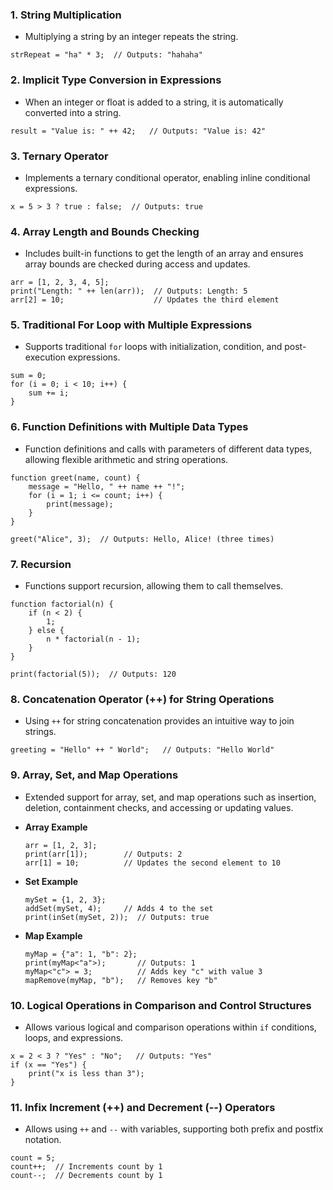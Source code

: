 
### 1. **String Multiplication**
   - Multiplying a string by an integer repeats the string.
   ```plaintext
   strRepeat = "ha" * 3;  // Outputs: "hahaha"
   ```

### 2. **Implicit Type Conversion in Expressions**
   - When an integer or float is added to a string, it is automatically converted into a string.
   ```plaintext
   result = "Value is: " ++ 42;   // Outputs: "Value is: 42"
   ```

### 3. **Ternary Operator**
   - Implements a ternary conditional operator, enabling inline conditional expressions.
   ```plaintext
   x = 5 > 3 ? true : false;  // Outputs: true
   ```

### 4. **Array Length and Bounds Checking**
   - Includes built-in functions to get the length of an array and ensures array bounds are checked during access and updates.
   ```plaintext
   arr = [1, 2, 3, 4, 5];
   print("Length: " ++ len(arr));  // Outputs: Length: 5
   arr[2] = 10;                    // Updates the third element
   ```

### 5. **Traditional For Loop with Multiple Expressions**
   - Supports traditional `for` loops with initialization, condition, and post-execution expressions.
   ```plaintext
   sum = 0;
   for (i = 0; i < 10; i++) {
       sum += i;
   }
   ```

### 6. **Function Definitions with Multiple Data Types**
   - Function definitions and calls with parameters of different data types, allowing flexible arithmetic and string operations.
   ```plaintext
   function greet(name, count) {
       message = "Hello, " ++ name ++ "!";
       for (i = 1; i <= count; i++) {
           print(message);
       }
   }

   greet("Alice", 3);  // Outputs: Hello, Alice! (three times)
   ```

### 7. **Recursion**
   - Functions support recursion, allowing them to call themselves.
   ```plaintext
   function factorial(n) {
       if (n < 2) {
           1;
       } else {
           n * factorial(n - 1);
       }
   }

   print(factorial(5));  // Outputs: 120
   ```

### 8. **Concatenation Operator (++) for String Operations**
   - Using `++` for string concatenation provides an intuitive way to join strings.
   ```plaintext
   greeting = "Hello" ++ " World";   // Outputs: "Hello World"
   ```

### 9. **Array, Set, and Map Operations**
   - Extended support for array, set, and map operations such as insertion, deletion, containment checks, and accessing or updating values.

   - **Array Example**
     ```plaintext
     arr = [1, 2, 3];
     print(arr[1]);        // Outputs: 2
     arr[1] = 10;          // Updates the second element to 10
     ```

   - **Set Example**
     ```plaintext
     mySet = {1, 2, 3};
     addSet(mySet, 4);     // Adds 4 to the set
     print(inSet(mySet, 2));  // Outputs: true
     ```

   - **Map Example**
     ```plaintext
     myMap = {"a": 1, "b": 2};
     print(myMap<"a">);       // Outputs: 1
     myMap<"c"> = 3;          // Adds key "c" with value 3
     mapRemove(myMap, "b");   // Removes key "b"
     ```

### 10. **Logical Operations in Comparison and Control Structures**
   - Allows various logical and comparison operations within `if` conditions, loops, and expressions.
   ```plaintext
   x = 2 < 3 ? "Yes" : "No";   // Outputs: "Yes"
   if (x == "Yes") {
       print("x is less than 3");
   }
   ```

### 11. **Infix Increment (++) and Decrement (--) Operators**
   - Allows using `++` and `--` with variables, supporting both prefix and postfix notation.
   ```plaintext
   count = 5;
   count++;  // Increments count by 1
   count--;  // Decrements count by 1
   ```







